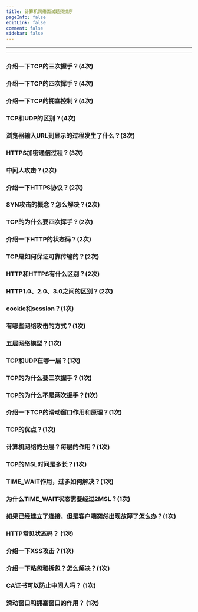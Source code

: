 ```yaml
---
title: 计算机网络面试题频排序
pageInfo: false
editLink: false
comment: false
sidebar: false
---
```


------

------



### 介绍一下TCP的三次握手？(4次)

### 介绍一下TCP的四次挥手？(4次)

### 介绍一下TCP的拥塞控制？(4次)

### TCP和UDP的区别？(4次)

### 浏览器输入URL到显示的过程发生了什么？(3次)

### HTTPS加密通信过程？(3次)

### 中间人攻击？(2次)

### 介绍一下HTTPS协议？(2次)

### SYN攻击的概念？怎么解决？(2次)

### TCP的为什么要四次挥手？(2次)

### 介绍一下HTTP的状态码？(2次)

### TCP是如何保证可靠传输的？(2次)

### HTTP和HTTPS有什么区别？(2次)

### HTTP1.0、2.0、3.0之间的区别？(2次)

### cookie和session？(1次)

### 有哪些网络攻击的方式？(1次)

### 五层网络模型？(1次)

### TCP和UDP在哪一层？(1次)

### TCP的为什么要三次握手？(1次)

### TCP的为什么不是两次握手？(1次)

### 介绍一下TCP的滑动窗口作用和原理？(1次)

### TCP的优点？(1次)

### 计算机网络的分层？每层的作用？(1次)

### TCP的MSL时间是多长？(1次)

### TIME_WAIT作用，过多如何解决？(1次)

### 为什么TIME_WAIT状态需要经过2MSL？(1次)

### 如果已经建立了连接，但是客户端突然出现故障了怎么办？(1次)

### HTTP常见状态码？ (1次)

### 介绍一下XSS攻击？(1次)

### 介绍一下粘包和拆包？怎么解决？(1次)

### CA证书可以防止中间人吗？ (1次)

### 滑动窗口和拥塞窗口的作用？ (1次)




